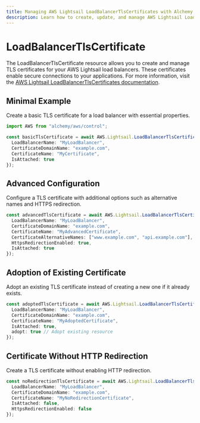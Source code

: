 ```yaml
---
title: Managing AWS Lightsail LoadBalancerTlsCertificates with Alchemy
description: Learn how to create, update, and manage AWS Lightsail LoadBalancerTlsCertificates using Alchemy Cloud Control.
---
```


# LoadBalancerTlsCertificate

The LoadBalancerTlsCertificate resource allows you to create and manage TLS certificates for your AWS Lightsail load balancers. These certificates enable secure connections to your applications. For more information, visit the [AWS Lightsail LoadBalancerTlsCertificates documentation](https://docs.aws.amazon.com/lightsail/latest/userguide/).

## Minimal Example

Create a basic TLS certificate for a load balancer with essential properties.

```ts
import AWS from "alchemy/aws/control";

const basicTlsCertificate = await AWS.Lightsail.LoadBalancerTlsCertificate("BasicTlsCertificate", {
  LoadBalancerName: "MyLoadBalancer",
  CertificateDomainName: "example.com",
  CertificateName: "MyCertificate",
  IsAttached: true
});
```

## Advanced Configuration

Configure a TLS certificate with additional options such as alternative names and HTTPS redirection.

```ts
const advancedTlsCertificate = await AWS.Lightsail.LoadBalancerTlsCertificate("AdvancedTlsCertificate", {
  LoadBalancerName: "MyLoadBalancer",
  CertificateDomainName: "example.com",
  CertificateName: "MyAdvancedCertificate",
  CertificateAlternativeNames: ["www.example.com", "api.example.com"],
  HttpsRedirectionEnabled: true,
  IsAttached: true
});
```

## Adoption of Existing Certificate

Adopt an existing TLS certificate instead of creating a new one if it already exists.

```ts
const adoptedTlsCertificate = await AWS.Lightsail.LoadBalancerTlsCertificate("AdoptedTlsCertificate", {
  LoadBalancerName: "MyLoadBalancer",
  CertificateDomainName: "example.com",
  CertificateName: "MyAdoptedCertificate",
  IsAttached: true,
  adopt: true // Adopt existing resource
});
```

## Certificate Without HTTP Redirection

Create a TLS certificate without enabling HTTP redirection.

```ts
const noRedirectionTlsCertificate = await AWS.Lightsail.LoadBalancerTlsCertificate("NoRedirectionTlsCertificate", {
  LoadBalancerName: "MyLoadBalancer",
  CertificateDomainName: "example.com",
  CertificateName: "MyNoRedirectionCertificate",
  IsAttached: false,
  HttpsRedirectionEnabled: false
});
```